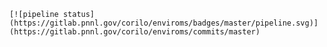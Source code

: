 `[![pipeline status](https://gitlab.pnnl.gov/corilo/enviroms/badges/master/pipeline.svg)](https://gitlab.pnnl.gov/corilo/enviroms/commits/master)`